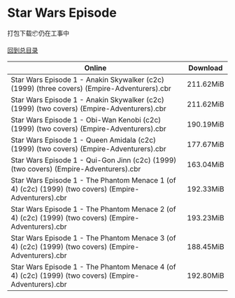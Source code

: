 # Star Wars Episode

打包下载📦仍在工事中

[回到总目录](/Catalogs.md)







Online | Download
--- | ---
Star Wars Episode 1 - Anakin Skywalker (c2c) (1999) (three covers) (Empire-Adventurers).cbr | 211.62MiB
Star Wars Episode 1 - Anakin Skywalker (c2c) (1999) (two covers) (Empire-Adventurers).cbr | 211.62MiB
Star Wars Episode 1 - Obi-Wan Kenobi (c2c) (1999) (two covers) (Empire-Adventurers).cbr | 190.19MiB
Star Wars Episode 1 - Queen Amidala (c2c) (1999) (two covers) (Empire-Adventurers).cbr | 177.67MiB
Star Wars Episode 1 - Qui-Gon Jinn (c2c) (1999) (two covers) (Empire-Adventurers).cbr | 163.04MiB
Star Wars Episode 1 - The Phantom Menace 1 (of 4) (c2c) (1999) (two covers) (Empire-Adventurers).cbr | 192.33MiB
Star Wars Episode 1 - The Phantom Menace 2 (of 4) (c2c) (1999) (two covers) (Empire-Adventurers).cbr | 193.23MiB
Star Wars Episode 1 - The Phantom Menace 3 (of 4) (c2c) (1999) (two covers) (Empire-Adventurers).cbr | 188.45MiB
Star Wars Episode 1 - The Phantom Menace 4 (of 4) (c2c) (1999) (two covers) (Empire-Adventurers).cbr | 192.80MiB